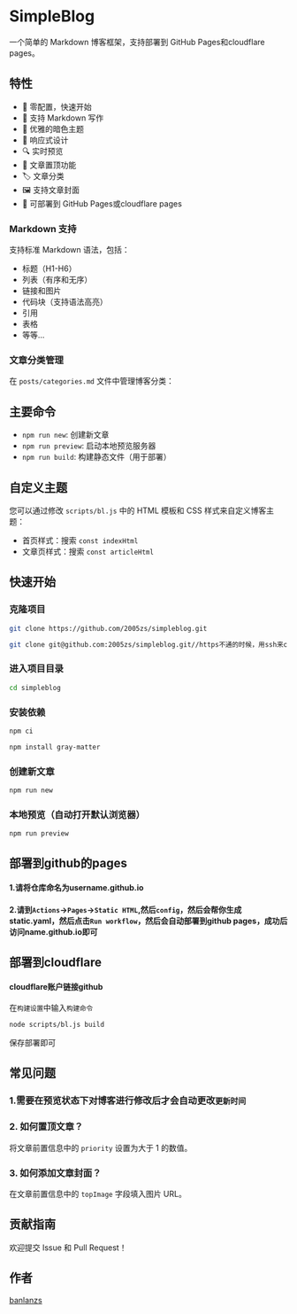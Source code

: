 # SimpleBlog

一个简单的 Markdown 博客框架，支持部署到 GitHub Pages和cloudflare pages。

## 特性
- 🚀 零配置，快速开始
- 📝 支持 Markdown 写作
- 🎨 优雅的暗色主题
- 📱 响应式设计
- 🔍 实时预览
- 📌 文章置顶功能
- 🏷️ 文章分类
- 🖼️ 支持文章封面
- 🚀 可部署到 GitHub Pages或cloudflare pages


### Markdown 支持
支持标准 Markdown 语法，包括：
- 标题（H1-H6）
- 列表（有序和无序）
- 链接和图片
- 代码块（支持语法高亮）
- 引用
- 表格
- 等等...

### 文章分类管理
在 `posts/categories.md` 文件中管理博客分类： 


## 主要命令
- `npm run new`: 创建新文章
- `npm run preview`: 启动本地预览服务器
- `npm run build`: 构建静态文件（用于部署）

## 自定义主题
您可以通过修改 `scripts/bl.js` 中的 HTML 模板和 CSS 样式来自定义博客主题：
- 首页样式：搜索 `const indexHtml`
- 文章页样式：搜索 `const articleHtml`

## 快速开始

### 克隆项目
```bash
git clone https://github.com/2005zs/simpleblog.git
```
```bash
git clone git@github.com:2005zs/simpleblog.git//https不通的时候，用ssh来clone
```
### 进入项目目录
```bash
cd simpleblog
```
### 安装依赖
```bash
npm ci
```
```bash
npm install gray-matter
```
### 创建新文章
```bash
npm run new
```
### 本地预览（自动打开默认浏览器）
```bash
npm run preview
```

## 部署到github的pages
#### 1.请将仓库命名为username.github.io
#### 2.请到`Actions`->`Pages`->`Static HTML`,然后`config`，然后会帮你生成static.yaml，然后点击`Run workflow`，然后会自动部署到github pages，成功后访问name.github.io即可

## 部署到cloudflare
#### cloudflare账户链接github
在`构建设置`中输入`构建命令`
```bash
node scripts/bl.js build
```
保存部署即可


## 常见问题

### 1.需要在预览状态下对博客进行修改后才会自动更改`更新时间`

### 2. 如何置顶文章？
将文章前置信息中的 `priority` 设置为大于 1 的数值。

### 3. 如何添加文章封面？
在文章前置信息中的 `topImage` 字段填入图片 URL。

## 贡献指南
欢迎提交 Issue 和 Pull Request！

## 作者
[banlanzs](https://github.com/banlanzs)
